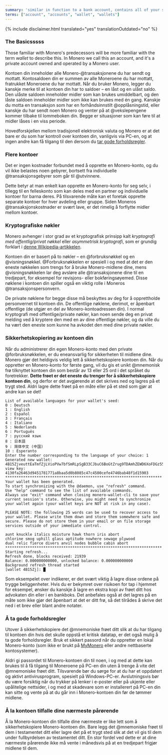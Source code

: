 ```yaml
---
summary: 'similar in function to a bank account, contains all of your sent and received transactions'
terms: ["account", "accounts", "wallet", "wallets"]
---
```


{% include disclaimer.html translated="yes" translationOutdated="no" %}

### The Basicsssss

Those familiar with Monero's predecessors will be more familiar with the
term *wallet* to describe this. In Monero we call this an account, and it's
a private account owned and operated by a Monero user.

Kontoen din inneholder alle Monero-@transaksjonene du har sendt og
mottatt. Kontosaldoen din er summen av alle Moneroene du har mottatt,
fratrukket Moneroene du har mottatt. Når du bruker Monero, legger du kanskje
merke til at kontoen din har to saldoer – en låst og en ulåst saldo. Den
ulåste saldoen inneholder midler som kan brukes umiddelbart, og den låste
saldoen inneholder midler som ikke kan brukes med én gang. Kanskje du motta
en transaksjon som har en forhåndsinnstilt @opplåsningstid, eller kanskje du
har sendt noen Monero og venter på at @vekslepengene kommer tilbake til
lommeboken din. Begge er situasjoner som kan føre til at midler låses i en
viss periode.

Hovedforskjellen mellom tradisjonell elektronisk valuta og Monero er at det
bare er du som har kontroll over kontoen din, vanligvis via PC-en, og at
ingen andre kan få tilgang til den dersom du [tar gode
forholdsregler](#practicing-good-security).

### Flere kontoer

Det er ingen kostnader forbundet med å opprette en Monero-konto, og du vil
ikke belastes noen gebyrer, bortsett fra individuelle @transaksjonsgebyrer
som går til @utvinnere.

Dette betyr at man enkelt kan opprette en Monero-konto for seg selv, i
tillegg til en felleskonto som kan deles med en partner og individuelle
kontoer for barna deres. På tilsvarende måte kan et foretak opprette
separate kontoer for hver avdeling eller gruppe. Siden Moneros
@transaksjonskostnader er svært lave, er det rimelig å forflytte midler
mellom kontoer.

### Kryptografiske nøkler

Monero avhenger i stor grad av et kryptografisk prinsipp kalt *kryptografi
med offentlig/privat nøkkel* eller *asymmetrisk kryptografi*, som er grundig
forklart i [denne
Wikipedia-artikkelen](https://en.wikipedia.org/wiki/Public-key_cryptography).

Kontoen din er basert på to nøkler – en @forbruksnøkkel og en
@visningsnøkkel. @Forbruksnøkkelen er spesiell i og med at det er den eneste
nøkkelen som trengs for å bruke Monero-midlene dine, mens @visningsnøkkelen
lar deg avsløre alle @transaksjonene dine til en tredjepart, for eksempel
for revisjons- eller bokføringsøyemed. Disse nøklene i kontoen din spiller
også en viktig rolle i Moneros @transaksjonspersonvern.

De private nøklene for begge disse må beskyttes av deg for å opprettholde
personvernet til kontoen din. De offentlige nøklene, derimot, er åpenbart
offentlige (de utgjør en del av Monero-kontoadressen din). I normal
kryptografi med offentlige/private nøkler, kan noen sende deg en privat
melding ved å kryptere den med en av dine offentlige nøkler, og da ville du
ha vært den eneste som kunne ha avkodet den med dine private nøkler.

### Sikkerhetskopiering av kontoen din

Når du administrerer din egen Monero-konto med den private
@forbruksnøkkelen, er du eneansvarlig for sikkerheten til midlene
dine. Monero gjør det heldigvis veldig lett å sikkerhetskopiere kontoen
din. Når du oppretter en Monero-konto for første gang, vil du gis et unikt
@mnemonisk frø tilknyttet kontoen din som består av 13 eller 25 ord i det
språket du foretrekker. **Dette frøet er det eneste du trenger for å
sikkerhetskopiere kontoen din**, og derfor er det avgjørende at det skrives
ned og lagres på et trygt sted. Aldri lagre dette frøet på en måte eller på
et sted som gjør at andre kan se det!

```
List of available languages for your wallet's seed:
0 : Deutsch
1 : English
2 : Español
3 : Français
4 : Italiano
5 : Nederlands
6 : Português
7 : русский язык
8 : 日本語
9 : 简体中文 (中国)
10 : Esperanto
Enter the number corresponding to the language of your choice: 1
Generated new wallet: 4B15ZjveuttEaTmfZjLVioPVw7bfSmRLpSgB33CJbuC6BoGtZrug9TDAmhZEWD6XoFDGz55bgzisT9Dnv61sbsA6Sa47TYu
view key: 4130fa26463d9451781771a8baa5d0b8085c47c4500cefe4746bab48f1d15903
**********************************************************************
Your wallet has been generated.
To start synchronizing with the @daemon, use "refresh" command.
Use "help" command to see the list of available commands.
Always use "exit" command when closing monero-wallet-cli to save your
current session's state. Otherwise, you might need to synchronize
your wallet again (your wallet keys are NOT at risk in any case).

PLEASE NOTE: the following 25 words can be used to recover access to your wallet. Please write them down and store them somewhere safe and secure. Please do not store them in your email or on file storage services outside of your immediate control.

aunt knuckle italics moisture hawk thorn iris abort
chlorine smog uphill glass aptitude nowhere sewage plywood
dual relic fierce divers anvil nodes bubble cabin abort
**********************************************************************
Starting refresh...
Refresh done, blocks received: 21939                            
Balance: 0.000000000000, unlocked balance: 0.000000000000
Background refresh thread started
[wallet 4B15Zj]: █
```

Som eksempelet over indikerer, er det svært viktig å lagre disse ordene på
trygge beliggenheter. Hvis du er bekymret over risikoen for tap i hjemmet
for eksempel, ønsker du kanskje å lagre en ekstra kopi av frøet ditt hos
advokaten din eller i en bankboks. Det anbefales også at det lagres på en
måte som ikke gjør det åpenbart at det er ditt frø, så det tilrådes å skrive
det ned i et brev eller blant andre notater.

### Å ta gode forholdsregler

Utover å sikkerhetskopiere det @mnemoniske frøet ditt slik at du har tilgang
til kontoen din hvis det skulle oppstå et kritisk datatap, er det også mulig
å ta gode forholdsregler. Bruk et sikkert passord når du oppretter en lokal
Monero-konto (som ikke er brukt på [MyMonero](https://mymonero.com) eller
andre nettbaserte kontosystemer).

Aldri gi passordet til Monero-kontoen din til noen, i og med at dette kan
brukes til å få tilgang til Moneroene på PC-en din uten å trenge å vite det
@mnemoniske frøet ditt. Tilsvarende bør du sørge for at du har et oppdatert
og aktivt antivirusprogram, spesielt på Windows-PC-er. Avslutningsvis bør du
være forsiktig når du trykker på lenker i e-poster eller på ukjente eller
upålitelige nettsider, i og med at skadevare som er installerert på PC-en
din kan sitte og vente på at du går inn i Monero-kontoen din før de tømmer
midlene.

### Å la kontoen tilfalle dine nærmeste pårørende

Å la Monero-kontoen din tilfalle dine nærmeste er like lett som å
sikkerhetskopiere Monero-kontoen din. Bare legg det @mnemoniske frøet til
dem i testamentet ditt eller lagre det på et trygt sted slik at det vil gis
til dem under fullbyrdelsen av testamentet ditt. En stor fordel ved dette er
at dine nærmeste pårørende ikke må vente i månedsvis på at en tredjepart
frigjør midlene til dem.

